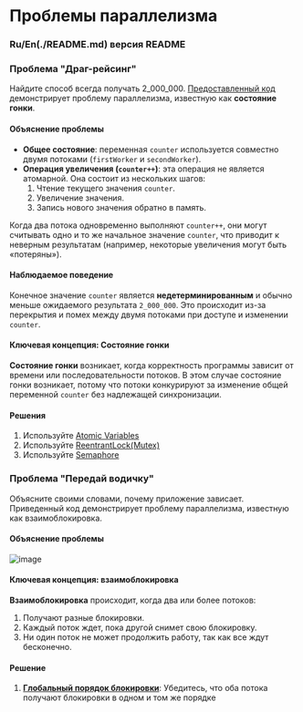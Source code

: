 # Проблемы параллелизма

### Ru/En(./README.md) версия README

### Проблема "Драг-рейсинг"
Найдите способ всегда получать 2_000_000.
[Предоставленный код](./src/main/kotlin/prblemDragRacing/problem.kt) демонстрирует проблему параллелизма, известную как **состояние гонки**.
#### Объяснение проблемы
- **Общее состояние**: переменная `counter` используется совместно двумя потоками (`firstWorker` и `secondWorker`).
- **Операция увеличения (`counter++`)**: эта операция не является атомарной. Она состоит из нескольких шагов:
  1. Чтение текущего значения `counter`.
  2. Увеличение значения.
  3. Запись нового значения обратно в память.

Когда два потока одновременно выполняют `counter++`, они могут считывать одно и то же начальное значение `counter`, что приводит к неверным результатам (например, некоторые увеличения могут быть «потеряны»).

#### Наблюдаемое поведение
Конечное значение `counter` является **недетерминированным** и обычно меньше ожидаемого результата `2_000_000`. Это происходит из-за перекрытия и помех между двумя потоками при доступе и изменении `counter`.

#### Ключевая концепция: Состояние гонки
**Состояние гонки** возникает, когда корректность программы зависит от времени или последовательности потоков. В этом случае состояние гонки возникает, потому что потоки конкурируют за изменение общей переменной `counter` без надлежащей синхронизации.
#### Решения
1. Используйте [Atomic Variables](./src/main/kotlin/prblemDragRacing/solutionWithAtomic.kt)
2. Используйте [ReentrantLock(Mutex)](./src/main/kotlin/prblemDragRacing/solutionWithReentrantLock.kt)
3. Используйте [Semaphore](./src/main/kotlin/prblemDragRacing/solutionWithSemaphore.kt)

### Проблема "Передай водичку"
Объясните своими словами, почему приложение зависает. Приведенный код демонстрирует проблему параллелизма, известную как взаимоблокировка.
#### Объяснение проблемы
![image](https://github.com/user-attachments/assets/e31018b0-589a-46db-8c98-3a01c3cb3075)

#### Ключевая концепция: взаимоблокировка
**Взаимоблокировка** происходит, когда два или более потоков:
  1. Получают разные блокировки.
  2. Каждый поток ждет, пока другой снимет свою блокировку.
  3. Ни один поток не может продолжить работу, так как все ждут бесконечно.
#### Решение
1. **[Глобальный порядок блокировки](./src/main/kotlin/problemPassMeSomeWater/solution.kt)**:
Убедитесь, что оба потока получают блокировки в одном и том же порядке
